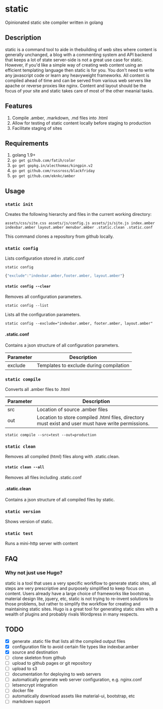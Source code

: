 # static
Opinionated static site compiler written in golang

## Description

static is a command tool to aide in thebuilding of web sites where content is generally unchanged, a blog with a commenting system and API backend that keeps a lot of state server-side is not a great use case for static.  However, if you'd like a simple way of creating web content using an efficient templating language then static is for you.  You don't need to write any javascript code or learn any heavyweight frameworks.  All content is compiled ahead of time and can be served from various web servers like apache or reverse proxies like nginx.  Content and layout should be the focus of your site and static takes care of most of the other meanial tasks.

## Features

1.  Compile .amber, .markdown, .md files into .html
1.  Allow for testing of static content locally before staging to production
1.  Facilitate staging of sites

## Requirements

1.  golang 1.9+
1.  `go get github.com/fatih/color`
1.  `go get gopkg.in/alecthomas/kingpin.v2`
1.  `go get github.com/russross/blackfriday`
1.  `go get github.com/eknkc/amber`

## Usage

### `static init`

Creates the following hierarchy and files in the current working directory:

`
assets/css/site.css
assets/js/config.js
assets/js/site.js
index.amber
indexbar.amber
layout.amber
menubar.amber
.static.clean
.static.conf
`

This command clones a repository from github locally.

### `static config`

Lists configuration stored in .static.conf

`static config`

```javascript
{"exclude":"indexbar.amber,footer.amber, layout.amber"}
```

#### `static config --clear`

Removes all configuration parameters.

`static config --list`

Lists all the configuration parameters.

`static config --exclude="indexbar.amber, footer.amber, layout.amber"`

#### .static.conf

Contains a json structure of all configuration parameters.

Parameter | Description
---|---
exclude | Templates to exclude during compilation

### `static compile`

Converts all .amber files to .html

Parameter | Description
---|---
src | Location of source .amber files
out | Location to store compiled .html files, directory must exist and user must have write permissions.

`static compile --src=test --out=production`

### `static clean`

Removes all compiled (html) files along with .static.clean.

#### `static clean --all`

Removes all files including .static.conf

#### .static.clean

Contains a json structure of all compiled files by static.

### `static version`

Shows version of static.

### `static test`

Runs a mini-http server with content

## FAQ

### Why not just use Hugo?

static is a tool that uses a very specific workflow to generate static sites, all steps are very prescriptive and purposely simplified to keep focus on content.  Users already have a large choice of frameworks like bootstrap, material design lite, jquery, etc, static is not trying to re-invent solutions to those problems, but rather to simplify the workflow for creating and maintaining static sites.  Hugo is a great tool for generating static sites with a wealth of plugins and probably rivals Wordpress in many respects.  

## TODO

- [x] generate .static file that lists all the compiled output files
- [x] configuration file to avoid certain file types like indexbar.amber
- [x] source and destination
- [ ] clone skeleton from github
- [ ] upload to github pages or git repository
- [ ] upload to s3
- [ ] documentation for deploying to web servers
- [ ] automatically generate web server configuration, e.g. nginx.conf
- [ ] letsencrypt integration
- [ ] docker file
- [ ] automatically download assets like material-ui, bootstrap, etc
- [ ] markdown support
